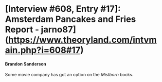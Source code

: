 # [Interview #608, Entry #17]: Amsterdam Pancakes and Fries Report - jarno87](https://www.theoryland.com/intvmain.php?i=608#17)

#### Brandon Sanderson

Some movie company has got an option on the
*Mistborn*
books.

